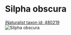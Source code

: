 
Silpha obscura
==============
  
[iNaturalist taxon id: 480219](https://www.inaturalist.org/taxa/480219)  
![Silpha obscura](https://inaturalist-open-data.s3.amazonaws.com/photos/208261145/medium.jpeg)
